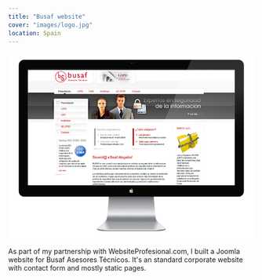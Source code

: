 ```yaml
---
title: "Busaf website"
cover: "images/logo.jpg"
location: Spain
---
```


![](./images/1.jpg)

As part of my partnership with WebsiteProfesional.com, I built a Joomla website for Busaf Asesores Técnicos. It's an standard corporate website with contact form and mostly static pages.
